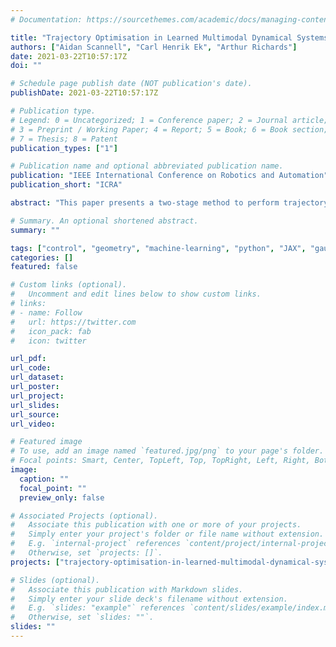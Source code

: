 ```yaml
---
# Documentation: https://sourcethemes.com/academic/docs/managing-content/

title: "Trajectory Optimisation in Learned Multimodal Dynamical Systems via Latent-ODE Collocation"
authors: ["Aidan Scannell", "Carl Henrik Ek", "Arthur Richards"]
date: 2021-03-22T10:57:17Z
doi: ""

# Schedule page publish date (NOT publication's date).
publishDate: 2021-03-22T10:57:17Z

# Publication type.
# Legend: 0 = Uncategorized; 1 = Conference paper; 2 = Journal article;
# 3 = Preprint / Working Paper; 4 = Report; 5 = Book; 6 = Book section;
# 7 = Thesis; 8 = Patent
publication_types: ["1"]

# Publication name and optional abbreviated publication name.
publication: "IEEE International Conference on Robotics and Automation"
publication_short: "ICRA"

abstract: "This paper presents a two-stage method to perform trajectory optimisation in multimodal dynamical systems with unknown nonlinear stochastic transition dynamics. The method finds trajectories that remain in a preferred dynamics mode where possible and in regions of the transition dynamics model that have been observed and can be predicted confidently. The first stage leverages a Mixture of Gaussian Process Experts method to learn a predictive dynamics model from historical data. Importantly, this model learns a gating function that indicates the probability of being in a particular dynamics mode at a given state location. In the second stage, this gating function acts as a coordinate map for a latent Riemannian manifold on which geodesics are solutions to our trajectory optimisation problem. Geodesics on this manifold satisfy a continuous-time second-order ODE. A set of collocation constraints are derived that ensure trajectories are solutions to this ODE, implicitly solving the trajectory optimisation problem."

# Summary. An optional shortened abstract.
summary: ""

tags: ["control", "geometry", "machine-learning", "python", "JAX", "gaussian-processes", "probabilistic-modelling"]
categories: []
featured: false

# Custom links (optional).
#   Uncomment and edit lines below to show custom links.
# links:
# - name: Follow
#   url: https://twitter.com
#   icon_pack: fab
#   icon: twitter

url_pdf:
url_code:
url_dataset:
url_poster:
url_project:
url_slides:
url_source:
url_video:

# Featured image
# To use, add an image named `featured.jpg/png` to your page's folder. 
# Focal points: Smart, Center, TopLeft, Top, TopRight, Left, Right, BottomLeft, Bottom, BottomRight.
image:
  caption: ""
  focal_point: ""
  preview_only: false

# Associated Projects (optional).
#   Associate this publication with one or more of your projects.
#   Simply enter your project's folder or file name without extension.
#   E.g. `internal-project` references `content/project/internal-project/index.md`.
#   Otherwise, set `projects: []`.
projects: ["trajectory-optimisation-in-learned-multimodal-dynamical-systems"]

# Slides (optional).
#   Associate this publication with Markdown slides.
#   Simply enter your slide deck's filename without extension.
#   E.g. `slides: "example"` references `content/slides/example/index.md`.
#   Otherwise, set `slides: ""`.
slides: ""
---
```

